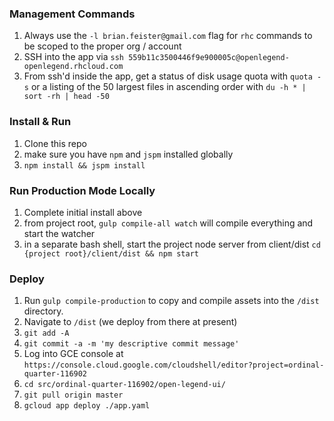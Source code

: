 ### Management Commands

1. Always use the `-l brian.feister@gmail.com` flag for `rhc` commands to be scoped to the proper org / account
1. SSH into the app via `ssh 559b11c3500446f9e900005c@openlegend-openlegend.rhcloud.com`
1. From ssh'd inside the app, get a status of disk usage quota with `quota -s` or a listing of the 50 largest files in ascending order with `du -h * | sort -rh | head -50`


### Install & Run

1. Clone this repo
1. make sure you have `npm` and `jspm` installed globally
1. `npm install && jspm install`

### Run Production Mode Locally

1. Complete initial install above
1. from project root, `gulp compile-all watch` will compile everything and start the watcher
1. in a separate bash shell, start the project node server from client/dist `cd {project root}/client/dist && npm start`


### Deploy

1. Run `gulp compile-production` to copy and compile assets into the `/dist` directory.
1. Navigate to `/dist` (we deploy from there at present)
1. `git add -A`
1. `git commit -a -m 'my descriptive commit message'`
1. Log into GCE console at `https://console.cloud.google.com/cloudshell/editor?project=ordinal-quarter-116902`
1. `cd src/ordinal-quarter-116902/open-legend-ui/`
1. `git pull origin master`
1. `gcloud app deploy ./app.yaml`
